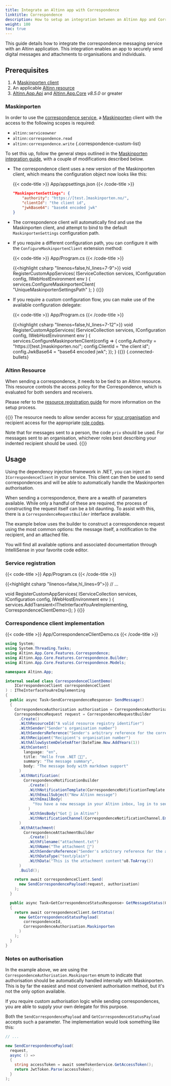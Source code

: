 ```yaml
---
title: Integrate an Altinn app with Correspondence
linktitle: Correspondence
description: How to setup an integration between an Altinn App and Correspondence.
weight: 100
toc: true
---
```


This guide details how to integrate the correspondence messaging service with an Altinn application.
This integration enables an app to securely send digital messages and attachments to organisations and individuals.

## Prerequisites
1. A [Maskinporten client](#maskinporten) 
2. An applicable [Altinn resource](#altinn-resource)
3. [Altinn.App.Api](https://www.nuget.org/packages/Altinn.App.Api) and [Altinn.App.Core](https://www.nuget.org/packages/Altinn.App.Core) _v8.5.0_ or greater

### Maskinporten
In order to use the [correspondence service](/correspondence/), a [Maskinporten](/authentication/what-do-you-get/maskinporten/) client with the access to the following scopes is required:
- `altinn:serviceowner`
- `altinn:correspondence.read`
- `altinn:correspondence.write`
{.correspondence-custom-list}

To set this up, follow the general steps outlined in the [Maskinporten integration guide](../maskinporten/), with a couple of modifications described below.
- The correspondence client uses a new version of the Maskinporten client, which means the configuration object now looks like this:

  {{< code-title >}}
  App/appsettings.json
  {{< /code-title >}}

  ```json
  "MaskinportenSettings": {
      "authority": "https://[test.]maskinporten.no/",
      "clientId": "the client id",
      "jwkBase64": "base64 encoded jwk"
  }
  ```
- The correspondence client will automatically find and use the Maskinporten client, and attempt to bind to the default 
  `MaskinportenSettings` configuration path.
- If you require a different configuration path, you can configure it with the `ConfigureMaskinportenClient` extension method:

  {{< code-title >}}
  App/Program.cs
  {{< /code-title >}}

  {{<highlight csharp "linenos=false,hl_lines=7-9">}}
  void RegisterCustomAppServices(
     IServiceCollection services,
     IConfiguration config,
     IWebHostEnvironment env
  )
  {
      services.ConfigureMaskinportenClient(
          "UniqueMaskinportenSettingsPath"
      );
  }
  {{</highlight>}}
- If you require a custom configuration flow, you can make use of the available configuration delegate:

  {{< code-title >}}
  App/Program.cs
  {{< /code-title >}}
  
  {{<highlight csharp "linenos=false,hl_lines=7-12">}}
  void RegisterCustomAppServices(
     IServiceCollection services,
     IConfiguration config,
     IWebHostEnvironment env
  )
  {
      services.ConfigureMaskinportenClient(config =>
      {
          config.Authority = "https://[test.]maskinporten.no/";
          config.ClientId = "the client id";
          config.JwkBase64 = "base64 encoded jwk";
      });
  }
  {{</highlight>}}
{.connected-bullets}

### Altinn Resource
When sending a correspondence, it needs to be tied to an Altinn resource. This resource controls the access policy for
the Correspondence, which is evaluated for both senders and receivers.

Please refer to the [resource registration guide](/correspondence/getting-started/service-owner/#register-a-resource-in-altinn-resource-registry)
for more information on the setup process.

{{<notice info notice-paragraph-fix>}}
The resource needs to allow sender access for [your organisation](https://github.com/Altinn/altinn-cdn/blob/master/orgs/altinn-orgs.json)
and recipient access for the appropriate [role codes](https://github.com/Altinn/altinn-cdn/blob/master/authorization/subjectoptions.json).

Note that for messages sent to a person, the code `priv` should be used. For messages sent to an organisation, whichever roles
best describing your indented recipient should be used.
{{</notice>}}

## Usage
Using the dependency injection framework in .NET, you can inject an `ICorrespondenceClient` in your service.
This client can then be used to send correspondences and will be able to automatically handle the Maskinporten authorisation.

When sending a correspondence, there are a wealth of parameters available. While only a handful of these are required,
the process of constructing the request itself can be a bit daunting. To assist with this, there is a
`CorrespondenceRequestBuilder` interface available.

The example below uses the builder to construct a correspondence request using the most common options: the message itself,
a notification to the recipient, and an attached file.

You will find all available options and associated documentation through IntelliSense in your favorite code editor.

### Service registration

{{< code-title >}}
App/Program.cs
{{< /code-title >}}

{{<highlight csharp "linenos=false,hl_lines=9">}}
// ...

void RegisterCustomAppServices(
    IServiceCollection services,
    IConfiguration config,
    IWebHostEnvironment env
)
{
    services.AddTransient<ITheInterfaceYouAreImplementing, CorrespondenceClientDemo>();
}
{{</highlight>}}

### Correspondence client implementation

{{< code-title >}}
App/CorrespondenceClientDemo.cs
{{< /code-title >}}

```cs
using System;
using System.Threading.Tasks;
using Altinn.App.Core.Features.Correspondence;
using Altinn.App.Core.Features.Correspondence.Builder;
using Altinn.App.Core.Features.Correspondence.Models;

namespace Altinn.App;

internal sealed class CorrespondenceClientDemo(
    ICorrespondenceClient correspondenceClient
) : ITheInterfaceYouAreImplementing
{
  public async Task<SendCorrespondenceResponse> SendMessage()
  {
    CorrespondenceAuthorisation authorisation = CorrespondenceAuthorisation.Maskinporten;
    CorrespondenceRequest request = CorrespondenceRequestBuilder
      .Create()
      .WithResourceId("A valid resource registry identifier")
      .WithSender("Sender's organisation number")
      .WithSendersReference("Sender's arbitrary reference for the correspondence")
      .WithRecipient("Recipient's organisation number")
      .WithAllowSystemDeleteAfter(DateTime.Now.AddYears(1))
      .WithContent(
        language: "en",
        title: "Hello from .NET 👋🏻",
        summary: "The message summary",
        body: "The message body with markdown support"
      )
      .WithNotification(
        CorrespondenceNotificationBuilder
          .Create()
          .WithNotificationTemplate(CorrespondenceNotificationTemplate.CustomMessage)
          .WithEmailSubject("New Altinn message")
          .WithEmailBody(
            "You have a new message in your Altinn inbox, log in to see what's new."
          )
          .WithSmsBody("Got 📨 in Altinn")
          .WithNotificationChannel(CorrespondenceNotificationChannel.EmailPreferred)
      )
      .WithAttachment(
        CorrespondenceAttachmentBuilder
          .Create()
          .WithFilename("attachment.txt")
          .WithName("The attachment 📎")
          .WithSendersReference("Sender's arbitrary reference for the attachment")
          .WithDataType("text/plain")
          .WithData("This is the attachment content"u8.ToArray())
      )
      .Build();

    return await correspondenceClient.Send(
      new SendCorrespondencePayload(request, authorisation)
    );
  }

  public async Task<GetCorrespondenceStatusResponse> GetMessageStatus(Guid correspondenceId)
  {
    return await correspondenceClient.GetStatus(
      new GetCorrespondenceStatusPayload(
        correspondenceId,
        CorrespondenceAuthorisation.Maskinporten
      )
    );
  }
}
```

### Notes on authorisation
In the example above, we are using the `CorrespondenceAuthorisation.Maskinporten` enum to indicate that authorisation should
be automatically handled internally with Maskinporten. This is by far the easiest and most convenient authorisation method, but
it's not the only option available.

If you require custom authorisation logic while sending correspondences, you are able to supply your own delegate for this purpose.

Both the `SendCorrespondencePayload` and `GetCorrespondenceStatusPayload` accepts such a parameter. The implementation would look something like this:

```cs
// ...

new SendCorrespondencePayload(
  request,
  async () =>
  {
    string accessToken = await someTokenService.GetAccessToken();
    return JwtToken.Parse(accessToken);
  }
);
```